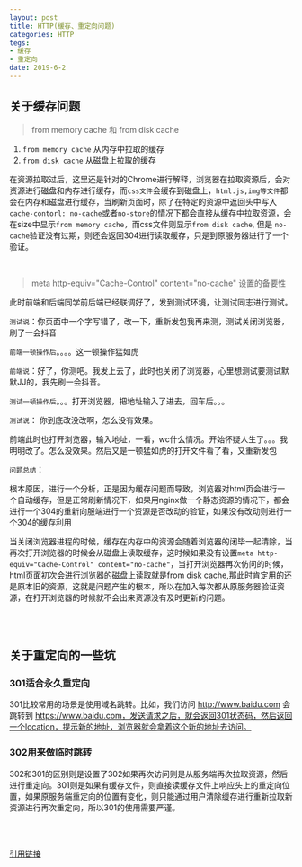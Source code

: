 ```yaml
---
layout: post
title: HTTP(缓存、重定向问题)
categories: HTTP
tegs:
- 缓存
- 重定向
date: 2019-6-2
---
```


## 关于缓存问题

> from memory cache 和 from disk cache

1. `from memory cache` 从内存中拉取的缓存
2. `from disk cache` 从磁盘上拉取的缓存

在资源拉取过后，这里还是针对的Chrome进行解释，浏览器在拉取资源后，会对资源进行磁盘和内存进行缓存，而`css文件`会缓存到磁盘上，`html.js,img等文件`都会在内存和磁盘进行缓存，当刷新页面时，除了在特定的资源中返回头中写入`cache-contorl: no-cache`或者`no-store`的情况下都会直接从缓存中拉取资源，会在size中显示`from memory cache`，而css文件则显示`from disk cache`, 但是 `no-cache`验证没有过期，则还会返回304进行读取缓存，只是到原服务器进行了一个验证。

<br>

> meta http-equiv="Cache-Control" content="no-cache" 设置的备要性

此时前端和后端同学前后端已经联调好了，发到测试环境，让测试同志进行测试。

`测试说`：你页面中一个字写错了，改一下，重新发包我再来测，测试关闭浏览器，刷了一会抖音

`前端一顿操作后`。。。。这一顿操作猛如虎

`前端说`：好了，你测吧。我发上去了，此时也关闭了浏览器，心里想测试要测试默默JJ的，我先刷一会抖音。

`测试一顿操作后`。。。打开浏览器，把地址输入了进去，回车后。。。

`测试说`： 你到底改没改啊，怎么没有效果。

前端此时也打开浏览器，输入地址，一看，wc什么情况。开始怀疑人生了。。。我明明改了。怎么没效果。然后又是一顿猛如虎的打开文件看了看，又重新发包

`问题总结`：

根本原因，进行一个分析，正是因为缓存问题而导致，浏览器对html页会进行一个自动缓存，但是正常刷新情况下，如果用nginx做一个静态资源的情况下，都会进行一个304的重新向服端进行一个资源是否改动的验证，如果没有改动则进行一个304的缓存利用

当关闭浏览器进程的时候，缓存在内存中的资源会随着浏览器的闭毕一起清除，当再次打开浏览器的时候会从磁盘上读取缓存，这时候如果没有设置`meta http-equiv="Cache-Control" content="no-cache"`，当打开浏览器再次仿问的时候，html页面初次会进行浏览器的磁盘上读取就是from disk cache,那此时肯定用的还是原本旧的资源，这就是问题产生的根本，所以在加入每次都从原服务器验证资源，在打开浏览器的时候就不会出来资源没有及时更新的问题。

<br><br>

## 关于重定向的一些坑

### 301适合永久重定向

301比较常用的场景是使用域名跳转。比如，我们访问 http://www.baidu.com 会跳转到 https://www.baidu.com，发送请求之后，就会返回301状态码，然后返回一个location，提示新的地址，浏览器就会拿着这个新的地址去访问。

### 302用来做临时跳转

302和301的区别则是设置了302如果再次访问则是从服务端再次拉取资源，然后进行重定向。301则是如果有缓存文件，则直接读缓存文件上响应头上的重定向位置，如果原服务端重定向的位置有变化，则只能通过用户清除缓存进行重新拉取新资源进行再次重定向，所以301的使用需要严谨。

<br><br>

[引用链接](https://juejin.im/post/5b34e6ba51882574d20bbdd4)